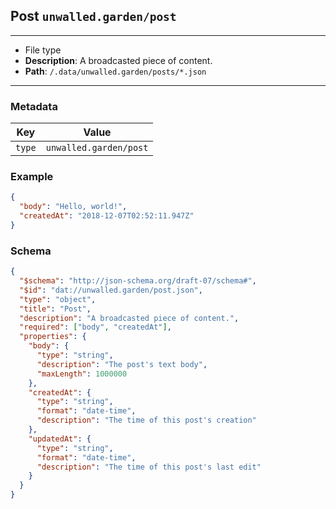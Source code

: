 ## Post `unwalled.garden/post`

---

 - File type
 - **Description**: A broadcasted piece of content.
 - **Path**: `/.data/unwalled.garden/posts/*.json`

---

### Metadata

|Key|Value|
|-|-|
|`type`|`unwalled.garden/post`|

### Example

```json
{
  "body": "Hello, world!",
  "createdAt": "2018-12-07T02:52:11.947Z"
}
```

### Schema

```json
{
  "$schema": "http://json-schema.org/draft-07/schema#",
  "$id": "dat://unwalled.garden/post.json",
  "type": "object",
  "title": "Post",
  "description": "A broadcasted piece of content.",
  "required": ["body", "createdAt"],
  "properties": {
    "body": {
      "type": "string",
      "description": "The post's text body",
      "maxLength": 1000000
    },
    "createdAt": {
      "type": "string",
      "format": "date-time",
      "description": "The time of this post's creation"
    },
    "updatedAt": {
      "type": "string",
      "format": "date-time",
      "description": "The time of this post's last edit"
    }
  }
}
```